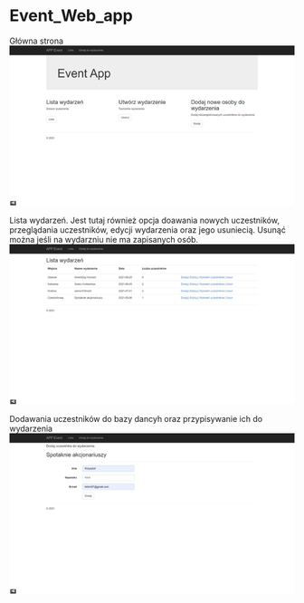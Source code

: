 # Event_Web_app
Główna strona
![Main page](https://github.com/kkklich/Event_Web_app/blob/main/Pic/Obraz1.png)

Lista wydarzeń.  Jest tutaj również opcja doawania nowych uczestników, przeglądania uczestników, edycji wydarzenia oraz jego usuniecią. Usunąć można jeśli na wydarzniu nie ma zapisanych osób.
![List page](https://github.com/kkklich/Event_Web_app/blob/main/Pic/Obraz2.png)

Dodawania uczestników do bazy dancyh oraz przypisywanie ich do wydarzenia
![Add page](https://github.com/kkklich/Event_Web_app/blob/main/Pic/Obraz3.png)
